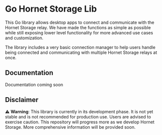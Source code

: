 # Go Hornet Storage Lib

This Go library allows desktop apps to connect and communicate with the Hornet Storage relay. We have made the functions as simple as possible while still exposing lower level functionality for more advanced use cases and customization.

The library includes a very basic connection manager to help users handle being connected and communicating with multiple Hornet Storage relays at once.

## Documentation

Documentation coming soon

## Disclaimer
⚠️ **Warning**: This library is currently in its development phase. It is not yet stable and is not recommended for production use. Users are advised to exercise caution. This repository will progress more as we develop Hornet Storage. More comprehensive information will be provided soon.
